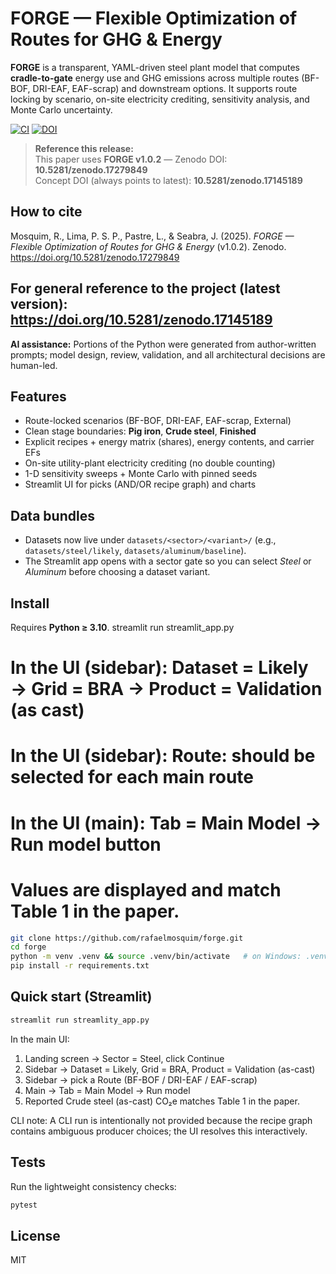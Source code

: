 # FORGE — Flexible Optimization of Routes for GHG & Energy

**FORGE** is a transparent, YAML-driven steel plant model that computes **cradle-to-gate** energy use and GHG emissions across multiple routes (BF-BOF, DRI-EAF, EAF-scrap) and downstream options. It supports route locking by scenario, on-site electricity crediting, sensitivity analysis, and Monte Carlo uncertainty.

[![CI](https://github.com/rafaelmosquim/forge/actions/workflows/ci.yml/badge.svg)](https://github.com/rafaelmosquim/forge/actions/workflows/ci.yml)
[![DOI](https://zenodo.org/badge/DOI/10.5281/zenodo.17246738.svg)](https://doi.org/10.5281/zenodo.17246738)


> **Reference this release:**  
> This paper uses **FORGE v1.0.2** — Zenodo DOI: **10.5281/zenodo.17279849**  
> Concept DOI (always points to latest): **10.5281/zenodo.17145189**

## How to cite
Mosquim, R., Lima, P. S. P., Pastre, L., & Seabra, J. (2025).
*FORGE — Flexible Optimization of Routes for GHG & Energy* (v1.0.2).
Zenodo. https://doi.org/10.5281/zenodo.17279849

For general reference to the project (latest version):  
https://doi.org/10.5281/zenodo.17145189
---

**AI assistance:** Portions of the Python were generated from author-written prompts; model design, review, validation, and all architectural decisions are human-led.


## Features
- Route-locked scenarios (BF-BOF, DRI-EAF, EAF-scrap, External)
- Clean stage boundaries: **Pig iron**, **Crude steel**, **Finished**
- Explicit recipes + energy matrix (shares), energy contents, and carrier EFs
- On-site utility-plant electricity crediting (no double counting)
- 1-D sensitivity sweeps + Monte Carlo with pinned seeds
- Streamlit UI for picks (AND/OR recipe graph) and charts

## Data bundles
- Datasets now live under `datasets/<sector>/<variant>/` (e.g., `datasets/steel/likely`, `datasets/aluminum/baseline`).
- The Streamlit app opens with a sector gate so you can select *Steel* or *Aluminum* before choosing a dataset variant.

## Install
Requires **Python ≥ 3.10**.
streamlit run streamlit_app.py
# In the UI (sidebar): Dataset = Likely → Grid = BRA → Product = Validation (as cast)
# In the UI (sidebar): Route: should be selected for each main route
# In the UI (main): Tab = Main Model → Run model button
# Values are displayed and match Table 1 in the paper.


```bash
git clone https://github.com/rafaelmosquim/forge.git
cd forge
python -m venv .venv && source .venv/bin/activate   # on Windows: .venv\Scripts\activate
pip install -r requirements.txt
```

## Quick start (Streamlit)
```bash
streamlit run streamlity_app.py
```
In the main UI:
1. Landing screen → Sector = Steel, click Continue
2. Sidebar → Dataset = Likely, Grid = BRA, Product = Validation (as-cast)
2. Sidebar → pick a Route (BF-BOF / DRI-EAF / EAF-scrap)
3. Main → Tab = Main Model → Run model
4. Reported Crude steel (as-cast) CO₂e matches Table 1 in the paper.

CLI note: A CLI run is intentionally not provided because the recipe graph contains ambiguous producer choices;
the UI resolves this interactively. 

## Tests
Run the lightweight consistency checks:

```bash
pytest
```

## License
MIT
